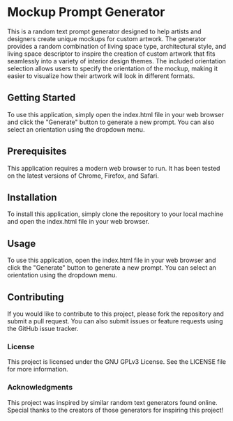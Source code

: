 # Mockup Prompt Generator
This is a random text prompt generator designed to help artists and designers create unique mockups for custom artwork. The generator provides a random combination of living space type, architectural style, and living space descriptor to inspire the creation of custom artwork that fits seamlessly into a variety of interior design themes. The included orientation selection allows users to specify the orientation of the mockup, making it easier to visualize how their artwork will look in different formats.

## Getting Started
To use this application, simply open the index.html file in your web browser and click the "Generate" button to generate a new prompt. You can also select an orientation using the dropdown menu.

## Prerequisites
This application requires a modern web browser to run. It has been tested on the latest versions of Chrome, Firefox, and Safari.

## Installation
To install this application, simply clone the repository to your local machine and open the index.html file in your web browser.

## Usage
To use this application, open the index.html file in your web browser and click the "Generate" button to generate a new prompt. You can select an orientation using the dropdown menu.

## Contributing
If you would like to contribute to this project, please fork the repository and submit a pull request. You can also submit issues or feature requests using the GitHub issue tracker.

### License
This project is licensed under the GNU GPLv3 License. See the LICENSE file for more information.

### Acknowledgments
This project was inspired by similar random text generators found online. Special thanks to the creators of those generators for inspiring this project!
